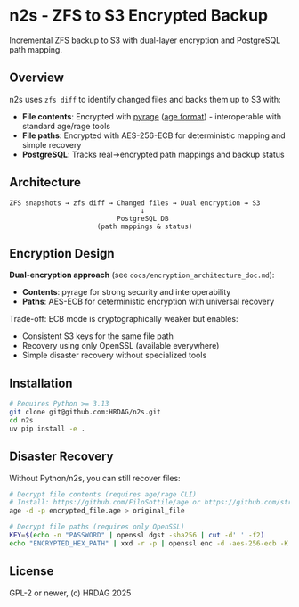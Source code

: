 <!-- 
  Author: PB & Claude
  Maintainer: PB
  Original date: 2025.05.13
  License: (c) HRDAG, 2025, GPL-2 or newer
 --> 

# n2s - ZFS to S3 Encrypted Backup

Incremental ZFS backup to S3 with dual-layer encryption and PostgreSQL path mapping.

## Overview

n2s uses `zfs diff` to identify changed files and backs them up to S3 with:
- **File contents**: Encrypted with [pyrage](https://github.com/woodruffw/pyrage) ([age format](https://age-encryption.org/)) - interoperable with standard age/rage tools
- **File paths**: Encrypted with AES-256-ECB for deterministic mapping and simple recovery
- **PostgreSQL**: Tracks real→encrypted path mappings and backup status

## Architecture

```
ZFS snapshots → zfs diff → Changed files → Dual encryption → S3
                                 ↓
                           PostgreSQL DB
                      (path mappings & status)
```

## Encryption Design

**Dual-encryption approach** (see `docs/encryption_architecture_doc.md`):
- **Contents**: pyrage for strong security and interoperability
- **Paths**: AES-ECB for deterministic encryption with universal recovery

Trade-off: ECB mode is cryptographically weaker but enables:
- Consistent S3 keys for the same file path
- Recovery using only OpenSSL (available everywhere)
- Simple disaster recovery without specialized tools

## Installation

```bash
# Requires Python >= 3.13
git clone git@github.com:HRDAG/n2s.git
cd n2s
uv pip install -e .
```

## Disaster Recovery

Without Python/n2s, you can still recover files:

```bash
# Decrypt file contents (requires age/rage CLI)
# Install: https://github.com/FiloSottile/age or https://github.com/str4d/rage
age -d -p encrypted_file.age > original_file

# Decrypt file paths (requires only OpenSSL)
KEY=$(echo -n "PASSWORD" | openssl dgst -sha256 | cut -d' ' -f2)
echo "ENCRYPTED_HEX_PATH" | xxd -r -p | openssl enc -d -aes-256-ecb -K $KEY -nopad
```

## License

GPL-2 or newer, (c) HRDAG 2025
